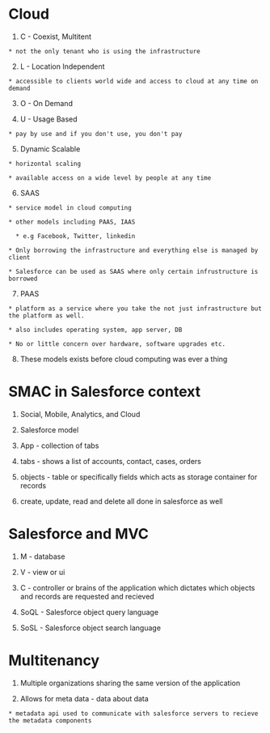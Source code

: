 # Cloud 

  1. C - Coexist, Multitent

    * not the only tenant who is using the infrastructure 

  2. L - Location Independent

    * accessible to clients world wide and access to cloud at any time on demand

  3. O - On Demand

  4. U - Usage Based

    * pay by use and if you don't use, you don't pay

  5. Dynamic Scalable 

    * horizontal scaling

    * available access on a wide level by people at any time

  6. SAAS

    * service model in cloud computing

    * other models including PAAS, IAAS

      * e.g Facebook, Twitter, linkedin

    * Only borrowing the infrastructure and everything else is managed by client

    * Salesforce can be used as SAAS where only certain infrustructure is borrowed

  7. PAAS

    * platform as a service where you take the not just infrastructure but the platform as well.

    * also includes operating system, app server, DB

    * No or little concern over hardware, software upgrades etc. 

  8. These models exists before cloud computing was ever a thing

# SMAC in Salesforce context

  1. Social, Mobile, Analytics, and Cloud 

  2. Salesforce model

  3. App - collection of tabs

  4. tabs - shows a list of accounts, contact, cases, orders

  5. objects - table or specifically fields which acts as storage container for records

  6. create, update, read and delete all done in salesforce as well

# Salesforce and MVC 

  1. M - database 

  2. V - view or ui 

  3. C - controller or brains of the application which dictates which objects and records are requested and recieved 

  4. SoQL - Salesforce object query language

  5. SoSL - Salesforce object search language 

# Multitenancy

  1. Multiple organizations sharing the same version of the application

  2. Allows for meta data - data about data 

    * metadata api used to communicate with salesforce servers to recieve the metadata components

  